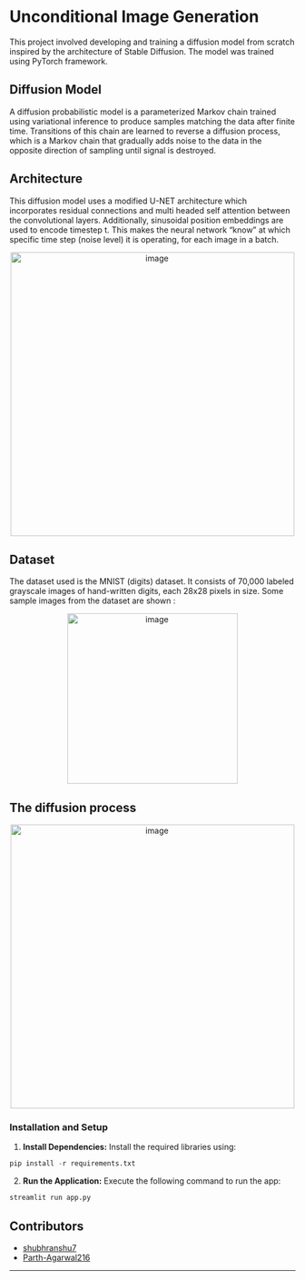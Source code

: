 # Unconditional Image Generation

This project involved developing and training a diffusion model from scratch inspired by the architecture of Stable Diffusion. The model was trained using PyTorch framework.

## Diffusion Model

A diffusion probabilistic model is a parameterized Markov chain trained using variational inference to produce samples matching the data after finite time. Transitions of this chain are learned to reverse a diffusion process, which is a Markov chain that gradually adds noise to the data in the opposite direction of sampling until signal is destroyed. 

## Architecture

This diffusion model uses a modified U-NET architecture which incorporates residual connections and multi headed self attention between the convolutional layers. Additionally, sinusoidal position embeddings are used to encode timestep t. This makes the neural network “know” at which specific time step (noise level) it is operating, for each image in a batch.

<div align="center">
  <img src="https://github.com/Parth-Agarwal216/Image_Generation/assets/118837763/23acc50f-a21c-4ef0-a075-b327747fcbc9" alt="image" width="500" />
</div>

## Dataset 

The dataset used is the MNIST (digits) dataset. It consists of 70,000 labeled grayscale images of hand-written digits, each 28x28 pixels in size.
Some sample images from the dataset are shown : 

<div align="center">
  <img src="https://github.com/Parth-Agarwal216/Image_Generation/assets/118837763/fa0c91de-ba5e-40bf-8ed9-b0e47fe12aca" alt="image" width="300" />
</div>

## The diffusion process

<div align="center">
  <img src="https://github.com/Parth-Agarwal216/Image_Generation/assets/118837763/abbac076-63bc-4bfc-a2df-a296370ccdfe" alt="image" width="500" />
</div>

### Installation and Setup

1. **Install Dependencies:**
   Install the required libraries using:
```python
pip install -r requirements.txt
```

2. **Run the Application:**
Execute the following command to run the app:
```python
streamlit run app.py
```

## Contributors
- [shubhranshu7](https://github.com/shubhranshu7)
- [Parth-Agarwal216](https://github.com/Parth-Agarwal216)
---

